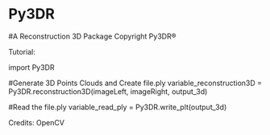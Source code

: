 # Py3DR
#A Reconstruction 3D Package
Copyright Py3DR®


Tutorial:


import Py3DR

#Generate 3D Points Clouds and Create file.ply
variable_reconstruction3D = Py3DR.reconstruction3D(imageLeft, imageRight, output_3d)

#Read the file.ply
variable_read_ply = Py3DR.write_plt(output_3d)





Credits: OpenCV
